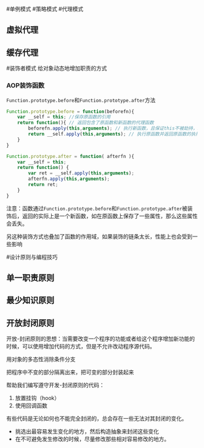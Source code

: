 #单例模式
#策略模式
#代理模式
 ## 虚拟代理
 ## 缓存代理
 
 #装饰者模式
给对象动态地增加职责的方式
### AOP装饰函数

`Function.prototype.before`和`Function.prototype.after`方法

```javascript
Function.prototype.before = function(beforefn){
    var __self = this; //保存原函数的引用
    return function(){ // 返回包含了原函数和新函数的代理函数
        beforefn.apply(this,arguments); // 执行新函数，且保证this不被劫持，新函数接受的参数也会被原封不动地传入原函数，新函数在原函数之前执行
        return __self.apply(this,arguments); // 执行原函数并返回原函数的执行结果，并且保证this不被劫持
    }
} 

Function.prototype.after = function( afterfn ){
    var __self = this;
    return function() {
        var ret = __self.apply(this,arguments);
        afterfn.apply(this,arguments);
        return ret;
    }
}
```

注意：函数通过`Function.prototype.before`和`Function.prototype.after`被装饰后，返回的实际上是一个新函数，如在原函数上保存了一些属性，那么这些属性会丢失。

另这种装饰方式也叠加了函数的作用域，如果装饰的链条太长，性能上也会受到一些影响

#设计原则与编程技巧

## 单一职责原则
## 最少知识原则
## 开放封闭原则

开放-封闭原则的思想：当需要改变一个程序的功能或者给这个程序增加新功能的时候，可以使用增加代码的方式，但是不允许改动程序源代码。

用对象的多态性消除条件分支

把程序中不变的部分隔离出来，把可变的部分封装起来

帮助我们编写遵守开发-封闭原则的代码：
 1. 放置挂钩（hook）
 2. 使用回调函数
 
 有些代码是无论如何也不能完全封闭的，总会存在一些无法对其封闭的变化。
 
 * 挑选出最容易发生变化的地方，然后构造抽象来封闭这些变化
 * 在不可避免发生修改的时候，尽量修改那些相对容易修改的地方。